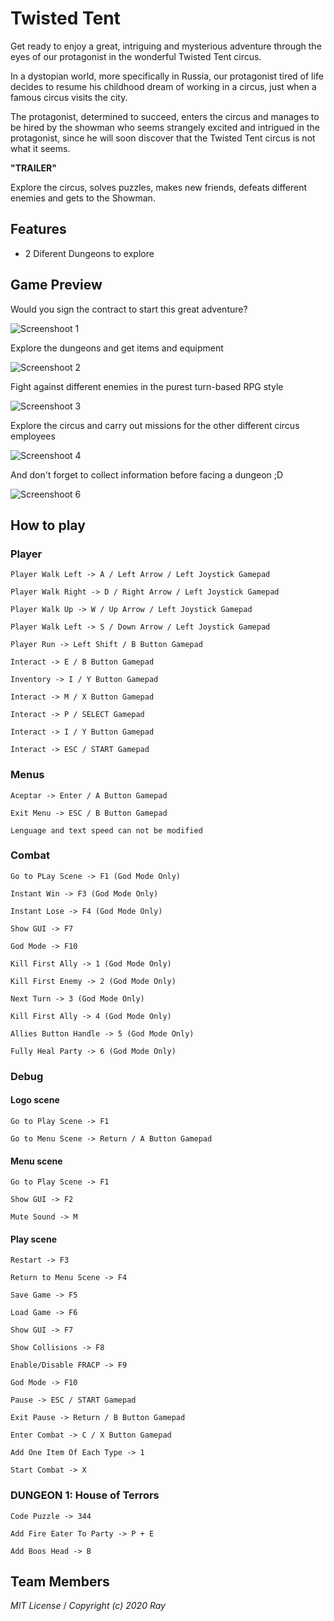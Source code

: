 # Twisted Tent

Get ready to enjoy a great, intriguing and mysterious adventure through the eyes of our protagonist in the wonderful Twisted Tent circus.

In a dystopian world, more specifically in Russia, our protagonist tired of life decides to resume his childhood dream of working in a circus, just when a famous circus visits the city.

The protagonist, determined to succeed, enters the circus and manages to be hired by the showman who seems strangely excited and intrigued in the protagonist, since he will soon discover that the Twisted Tent circus is not what it seems.

**"TRAILER"**

Explore the circus, solves puzzles, makes new friends, defeats different enemies and gets to the Showman.

## Features

* 2 Diferent Dungeons to explore

## Game Preview

Would you sign the contract to start this great adventure?

![Screenshoot 1](https://github.com/lSara-MM/Project-II-RPG/assets/99950345/51c45c75-7917-4a2c-91b5-b92f70e3f668)


Explore the dungeons and get items and equipment

![Screenshoot 2](https://github.com/lSara-MM/Project-II-RPG/assets/99950345/60400f6c-1c0d-4619-b428-e945fb96fea2)

Fight against different enemies in the purest turn-based RPG style

![Screenshoot 3](https://github.com/lSara-MM/Project-II-RPG/assets/99950345/0ed033c1-b9ed-4c80-898c-64fab6bfbf94)

Explore the circus and carry out missions for the other different circus employees

![Screenshoot 4](https://github.com/lSara-MM/Project-II-RPG/assets/99950345/8fb6cc3d-3bff-4d2f-9bdd-b384c607a1b3)

And don't forget to collect information before facing a dungeon ;D

![Screenshoot 6](https://github.com/lSara-MM/Project-II-RPG/assets/99950345/15ee7282-16a9-4746-95b0-904f3fe38358)

## How to play
### Player

    Player Walk Left -> A / Left Arrow / Left Joystick Gamepad

   	Player Walk Right -> D / Right Arrow / Left Joystick Gamepad

   	Player Walk Up -> W / Up Arrow / Left Joystick Gamepad

   	Player Walk Left -> S / Down Arrow / Left Joystick Gamepad

   	Player Run -> Left Shift / B Button Gamepad

    Interact -> E / B Button Gamepad

   	Inventory -> I / Y Button Gamepad

   	Interact -> M / X Button Gamepad

   	Interact -> P / SELECT Gamepad

   	Interact -> I / Y Button Gamepad

    Interact -> ESC / START Gamepad

### Menus

    Aceptar -> Enter / A Button Gamepad

    Exit Menu -> ESC / B Button Gamepad

    Lenguage and text speed can not be modified

### Combat

    Go to PLay Scene -> F1 (God Mode Only)

    Instant Win -> F3 (God Mode Only)

    Instant Lose -> F4 (God Mode Only)

    Show GUI -> F7

    God Mode -> F10

    Kill First Ally -> 1 (God Mode Only)

    Kill First Enemy -> 2 (God Mode Only)

    Next Turn -> 3 (God Mode Only)

    Kill First Ally -> 4 (God Mode Only)

    Allies Button Handle -> 5 (God Mode Only)

    Fully Heal Party -> 6 (God Mode Only)

### Debug

#### Logo scene

    Go to Play Scene -> F1

    Go to Menu Scene -> Return / A Button Gamepad

#### Menu scene

    Go to Play Scene -> F1

    Show GUI -> F2

    Mute Sound -> M

#### Play scene

    Restart -> F3

    Return to Menu Scene -> F4

    Save Game -> F5

    Load Game -> F6

    Show GUI -> F7

    Show Collisions -> F8

    Enable/Disable FRACP -> F9

    God Mode -> F10

    Pause -> ESC / START Gamepad

    Exit Pause -> Return / B Button Gamepad

    Enter Combat -> C / X Button Gamepad

    Add One Item Of Each Type -> 1

    Start Combat -> X

### DUNGEON 1: House of Terrors

    Code Puzzle -> 344

    Add Fire Eater To Party -> P + E

    Add Boos Head -> B

## Team Members


_MIT License_ / _Copyright (c) 2020 Ray_

